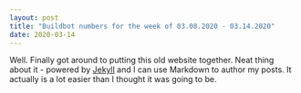 ```yaml
---
layout: post
title: "Buildbot numbers for the week of 03.08.2020 - 03.14.2020"
date: 2020-03-14
---
```


Well. Finally got around to putting this old website together. Neat thing about it - powered by [Jekyll](http://jekyllrb.com) and I can use Markdown to author my posts. It actually is a lot easier than I thought it was going to be.
